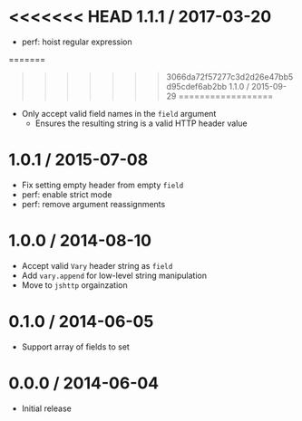 <<<<<<< HEAD
1.1.1 / 2017-03-20
==================

  * perf: hoist regular expression

=======
>>>>>>> 3066da72f57277c3d2d26e47bb5d95cdef6ab2bb
1.1.0 / 2015-09-29
==================

  * Only accept valid field names in the `field` argument
    - Ensures the resulting string is a valid HTTP header value

1.0.1 / 2015-07-08
==================

  * Fix setting empty header from empty `field`
  * perf: enable strict mode
  * perf: remove argument reassignments

1.0.0 / 2014-08-10
==================

  * Accept valid `Vary` header string as `field`
  * Add `vary.append` for low-level string manipulation
  * Move to `jshttp` orgainzation

0.1.0 / 2014-06-05
==================

  * Support array of fields to set

0.0.0 / 2014-06-04
==================

  * Initial release
